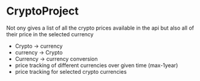 # CryptoProject
Not ony gives a list of all the crypto prices available in the api but also all of their price in the selected currency
  * Crypto -> currency
  * currency -> Crypto
  * Currency -> currency conversion
  * price tracking of different currencies over given time (max-1year)
  * price tracking for selected crypto currencies

